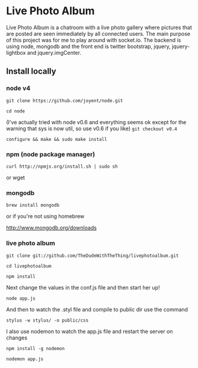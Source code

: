 Live Photo Album
================

Live Photo Album is a chatroom with a live photo gallery where pictures that are posted are seen immediately by all connected users. The main purpose of this project was for me to play around with socket.io. The backend is using node, mongodb and the front end is twitter bootstrap, jquery, jquery-lightbox and jquery.imgCenter.

Install locally
---------------

### node v4

  `git clone https://github.com/joyent/node.git`

  `cd node`

(I've actually tried with node v0.6 and everything seems ok except for the warning that sys is now util, so use v0.6 if you like)
  `git checkout v0.4`

  `configure && make && sudo make install`


### npm (node package manager)

  `curl http://npmjs.org/install.sh | sudo sh`

  or wget


### mongodb

  `brew install mongodb`

  or if you're not using homebrew

  <http://www.mongodb.org/downloads>

### live photo album

  `git clone git://github.com/TheDudeWithTheThing/livephotoalbum.git`

  `cd livephotoalbum`

  `npm install`
  
  Next change the values in the conf.js file and then start her up!

  `node app.js`

  And then to watch the .styl file and compile to public dir use the command 

  `stylus -w stylus/ -o public/css`

  I also use nodemon to watch the app.js file and restart the server on changes

  `npm install -g nodemon`

  `nodemon app.js`

